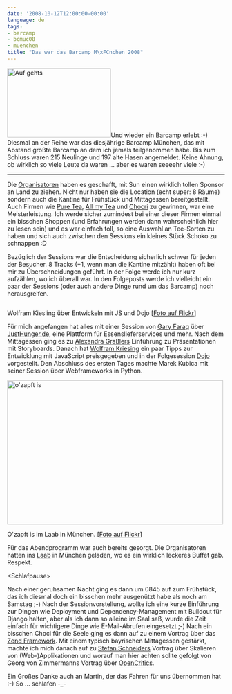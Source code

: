 ```yaml
---
date: '2008-10-12T12:00:00-00:00'
language: de
tags:
- barcamp
- bcmuc08
- muenchen
title: "Das war das Barcamp M\xFCnchen 2008"
---
```



<a class="left" href="http://www.flickr.com/photos/zerok/2935049663/" title="Auf gehts by zeroK, on Flickr"><img src="http://farm4.static.flickr.com/3011/2935049663_67b8bd681d_m.jpg" width="240" height="160" alt="Auf gehts" /></a>Und wieder ein Barcamp erlebt :-) Diesmal an der Reihe war das diesjährige Barcamp München, das mit Abstand größte Barcamp an dem ich jemals teilgenommen habe. Bis zum Schluss waren 215 Neulinge und 197 alte Hasen angemeldet. Keine Ahnung, ob wirklich so viele Leute da waren ... aber es waren seeeehr viele :-)

-------------------------------

Die [Organisatoren](http://barcampmunich.mixxt.de/networks/wiki/index.Organisation) haben es geschafft, mit Sun einen wirklich tollen Sponsor an Land zu ziehen. Nicht nur haben sie die Location (echt super: 8 Räume) sondern auch die Kantine für Frühstück und Mittagessen bereitgestellt. Auch Firmen wie [Pure Tea](http://www.puretea.de/), [All my Tea](http://www.allmytea.de/) und [Chocri](http://chocri.de) zu gewinnen, war eine Meisterleistung. Ich werde sicher zumindest bei einer dieser Firmen einmal ein bisschen Shoppen (und Erfahrungen werden dann wahrscheinlich hier zu lesen sein) und es war einfach toll, so eine Auswahl an Tee-Sorten zu haben und sich auch zwischen den Sessions ein kleines Stück Schoko zu schnappen :D

Bezüglich der Sessions war die Entscheidung sicherlich schwer für jeden der Besucher. 8 Tracks (+1, wenn man die Kantine mitzählt) haben oft bei mir zu Überschneidungen geführt. In der Folge werde ich nur kurz aufzählen, wo ich überall war. In den Folgeposts werde ich vielleicht ein paar der Sessions (oder auch andere Dinge rund um das Barcamp) noch herausgreifen.

<div class="figure"><img src="http://farm4.static.flickr.com/3283/2935058623_6838e47fcb_m.jpg" alt="" /><p class="caption">Wolfram Kiesling über Entwickeln mit JS und Dojo [<a href="http://www.flickr.com/photos/zerok/2935058623/">Foto auf Flickr</a>]</p></div>

Für mich angefangen hat alles mit einer Session von [Gary Farag](http://www.farag.ag/) über [JustHunger.de](http://justhunger.de/), eine Plattform für Essenslieferservices und mehr. Nach dem Mittagessen ging es zu [Alexandra Graßlers](http://www.wissensagentur.net/) Einführung zu Präsentationen mit Storyboards. Danach hat [Wolfram Kriesing](http://uxebu.com/) ein paar Tipps zur Entwicklung mit JavaScript preisgegeben und in der Folgesession [Dojo](http://dojotoolkit.org) vorgestellt. Den Abschluss des ersten Tages machte Marek Kubica mit seiner Session über Webframeworks in Python.

<div class="figure"><img src="http://farm4.static.flickr.com/3249/2935062565_efd70c7a4b.jpg" width="500" height="333" alt="o'zapft is" /><p class="caption">O'zapft is im Laab in München. [<a href="http://www.flickr.com/photos/zerok/2935062565/" title="o'zapft is by zeroK, on Flickr">Foto auf Flickr</a>]</p></div>

Für das Abendprogramm war auch bereits gesorgt. Die Organisatoren hatten ins [Laab](http://www.laab-münchen.de/) in München geladen, wo es ein wirklich leckeres Buffet gab. Respekt. 

&lt;Schlafpause&gt;

Nach einer geruhsamen Nacht ging es dann um 0845 auf zum Frühstück, das ich diesmal doch ein bisschen mehr ausgenützt habe als noch am Samstag ;-) Nach der Sessionvorstellung, wollte ich eine kurze Einführung zur Dingen wie Deployment und Dependency-Management mit Buildout für Django halten, aber als ich dann so alleine im Saal saß, wurde die Zeit einfach für wichtigere Dinge wie E-Mail-Abrufen eingesetzt ;-) Nach ein bisschen Choci für die Seele ging es dann auf zu einem Vortrag über das [Zend Framework](http://framework.zend.com/). Mit einem typisch bayrischen Mittagessen gestärkt, machte ich mich danach auf zu [Stefan Schneiders](https://www.xing.com/profile/Stefan_Schneider113) Vortrag über Skalieren von (Web-)Applikationen und worauf man hier achten sollte gefolgt von Georg von Zimmermanns Vortrag über [OpenCritics](http://opencritics.de/).

Ein Großes Danke auch an Martin, der das Fahren für uns übernommen hat :-) So ... schlafen -_-

